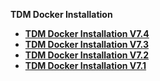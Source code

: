 <strong>TDM Docker Installation<strong>

<ul>
<li><a href="/articles/98_maintenance_and_operational/Installations/Docker/TDM/TDM_Docker_Installation_V7.4.md">TDM Docker Installation V7.4</a></li>    
<li><a href="/articles/98_maintenance_and_operational/Installations/Docker/TDM/TDM_Docker_Installation_V7.3.md">TDM Docker Installation V7.3</a></li>
<li><a href="/articles/98_maintenance_and_operational/Installations/Docker/TDM/TDM_Docker_Installation_V7.2.md">TDM Docker Installation V7.2</a></li>
<li><a href="/articles/98_maintenance_and_operational/Installations/Docker/TDM/TDM_Docker_Installation_V7.1.md">TDM Docker Installation V7.1</a></li>
</ul>
